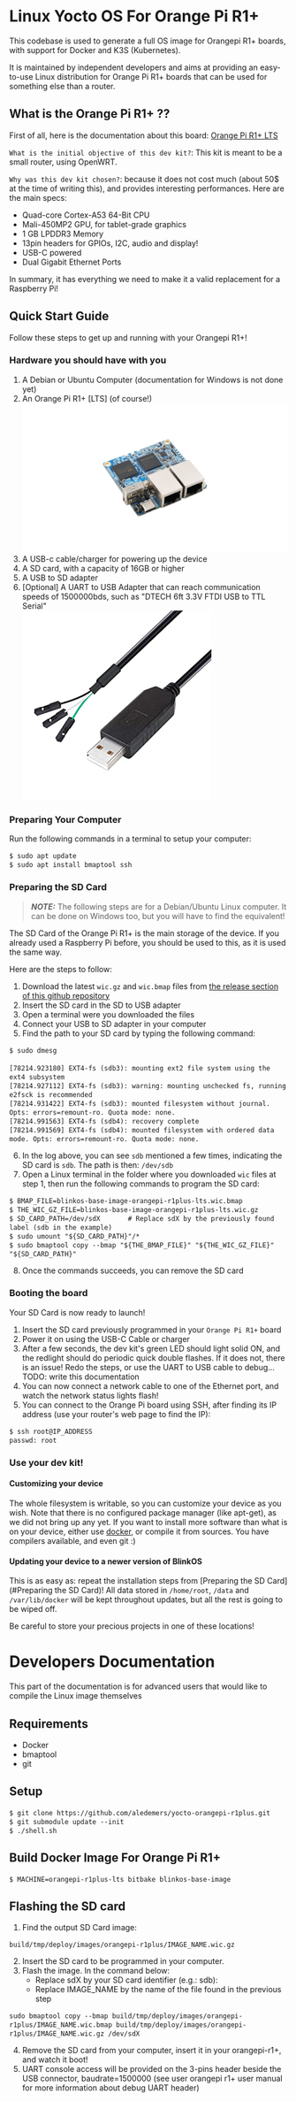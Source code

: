 # Linux Yocto OS For Orange Pi R1+

This codebase is used to generate a full OS image for Orangepi R1+ boards, with support
for Docker and K3S (Kubernetes).

It is maintained by independent developers and aims at providing an easy-to-use Linux distribution 
for Orange Pi R1+ boards that can be used for something else than a router.

## What is the Orange Pi R1+ ??

First of all, here is the documentation about this board: [Orange Pi R1+ LTS](http://www.orangepi.org/html/hardWare/computerAndMicrocontrollers/details/orange-pi-R1-Plus-LTS.html)  


`What is the initial objective of this dev kit?`: This kit is meant to be a small router, using OpenWRT.  

`Why was this dev kit chosen?`: because it does not cost much (about 50$ at the time of writing this), and provides interesting performances. Here are the main specs:
- Quad-core Cortex-A53 64-Bit CPU  
- Mali-450MP2 GPU, for tablet-grade graphics  
- 1 GB LPDDR3 Memory  
- 13pin headers for GPIOs, I2C, audio and display!  
- USB-C powered  
- Dual Gigabit Ethernet Ports  

In summary, it has everything we need to make it a valid replacement for a Raspberry Pi!  

## Quick Start Guide

Follow these steps to get up and running with your Orangepi R1+!  

### Hardware you should have with you

1. A Debian or Ubuntu Computer (documentation for Windows is not done yet)
2. An Orange Pi R1+ \[LTS\] (of course!)    
![Orangepi R1+ Image](doc/orangepir1-pluslts.png)  
3. A USB-c cable/charger for powering up the device  
4. A SD card, with a capacity of 16GB or higher  
5. A USB to SD adapter  
6. [Optional] A UART to USB Adapter that can reach communication speeds of 1500000bds, such as "DTECH 6ft 3.3V FTDI USB to TTL Serial"  
![FTDI Cable](doc/ftdi-example.jpg)  

### Preparing Your Computer

Run the following commands in a terminal to setup your computer:  

```
$ sudo apt update
$ sudo apt install bmaptool ssh
```

### Preparing the SD Card

> **_NOTE:_** The following steps are for a Debian/Ubuntu Linux computer. It can be done on Windows too, but you will have to find the equivalent!  

The SD Card of the Orange Pi R1+ is the main storage of the device. If you already used a Raspberry Pi before, you should be used to this, as it is used the same way.  

Here are the steps to follow:  

1. Download the latest `wic.gz` and `wic.bmap` files from [the release section of this github repository](https://github.com/aledemers/yocto-orangepi-r1plus/releases)  
2. Insert the SD card in the SD to USB adapter  
3. Open a terminal were you downloaded the files  
4. Connect your USB to SD adapter in your computer  
5. Find the path to your SD card by typing the following command:  
```
$ sudo dmesg

[78214.923180] EXT4-fs (sdb3): mounting ext2 file system using the ext4 subsystem
[78214.927112] EXT4-fs (sdb3): warning: mounting unchecked fs, running e2fsck is recommended
[78214.931422] EXT4-fs (sdb3): mounted filesystem without journal. Opts: errors=remount-ro. Quota mode: none.
[78214.991563] EXT4-fs (sdb4): recovery complete
[78214.991569] EXT4-fs (sdb4): mounted filesystem with ordered data mode. Opts: errors=remount-ro. Quota mode: none.
```
6. In the log above, you can see `sdb` mentioned a few times, indicating the SD card is `sdb`. The path is then: `/dev/sdb`  
7. Open a Linux terminal in the folder where you downloaded `wic` files at step 1, then run the following commands to program the SD card:  
```
$ BMAP_FILE=blinkos-base-image-orangepi-r1plus-lts.wic.bmap
$ THE_WIC_GZ_FILE=blinkos-base-image-orangepi-r1plus-lts.wic.gz
$ SD_CARD_PATH=/dev/sdX       # Replace sdX by the previously found label (sdb in the example)
$ sudo umount "${SD_CARD_PATH}"/*
$ sudo bmaptool copy --bmap "${THE_BMAP_FILE}" "${THE_WIC_GZ_FILE}" "${SD_CARD_PATH}"
```
8. Once the commands succeeds, you can remove the SD card

### Booting the board

Your SD Card is now ready to launch!  

1. Insert the SD card previously programmed in your `Orange Pi R1+` board  
2. Power it on using the USB-C Cable or charger  
3. After a few seconds, the dev kit's green LED should light solid ON, and the redlight should do periodic quick double flashes. If it does not, there is an issue! Redo the steps, or use the UART to USB cable to debug... TODO: write this documentation  
4. You can now connect a network cable to one of the Ethernet port, and watch the network status lights flash!  
5. You can connect to the Orange Pi board using SSH, after finding its IP address (use your router's web page to find the IP):  

```
$ ssh root@IP_ADDRESS
passwd: root
```

### Use your dev kit!

#### Customizing your device

The whole filesystem is writable, so you can customize your device as you wish. Note that there is no configured package manager (like apt-get), as we did not bring up any yet.
If you want to install more software than what is on your device, either use [docker](https://www.docker.com/), or compile it from sources. You have compilers available, and even git :)  

#### Updating your device to a newer version of BlinkOS

This is as easy as: repeat the installation steps from [Preparing the SD Card](#Preparing the SD Card)! All data stored in `/home/root`, `/data` and 
`/var/lib/docker` will be kept throughout updates, but all the rest is going to be wiped off.

Be careful to store your precious projects in one of these locations!

# Developers Documentation

This part of the documentation is for advanced users that would like to compile the Linux image themselves  

## Requirements

- Docker  
- bmaptool  
- git  

## Setup

```
$ git clone https://github.com/aledemers/yocto-orangepi-r1plus.git
$ git submodule update --init
$ ./shell.sh
```

## Build Docker Image For Orange Pi R1+

```
$ MACHINE=orangepi-r1plus-lts bitbake blinkos-base-image
```

## Flashing the SD card

1. Find the output SD Card image:  
```
build/tmp/deploy/images/orangepi-r1plus/IMAGE_NAME.wic.gz  
```
2. Insert the SD card to be programmed in your computer.  
3. Flash the image. In the command below:
    - Replace sdX by your SD card identifier (e.g.: sdb):  
    - Replace IMAGE_NAME by the name of the file found in the previous step  
```
sudo bmaptool copy --bmap build/tmp/deploy/images/orangepi-r1plus/IMAGE_NAME.wic.bmap build/tmp/deploy/images/orangepi-r1plus/IMAGE_NAME.wic.gz /dev/sdX  
```
4. Remove the SD card from your computer, insert it in your orangepi-r1+, and watch it boot!  
5. UART console access will be provided on the 3-pins header beside the USB connector, baudrate=1500000 (see user orangepi r1+ user manual for more information about debug UART header)  
